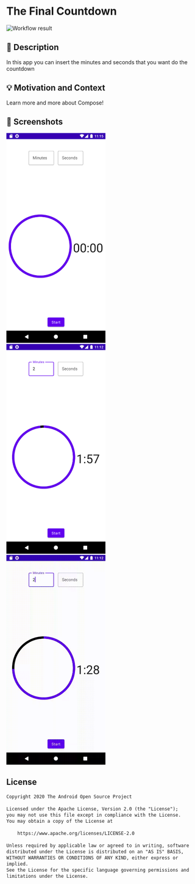 # The Final Countdown

<!--- You can find both of these in the url bar when you open your repository in github. -->
![Workflow result](https://github.com/DavidUps/android-dev-challenge-compose-week-2/workflows/Check/badge.svg)


## :scroll: Description
In this app you can insert the minutes and seconds that you want do the countdown

## :bulb: Motivation and Context
Learn more and more about Compose!

## :camera_flash: Screenshots
<img src="/results/screenshot_1.png" width="260">&emsp;<img src="/results/screenshot_2.png" width="260">
<img src="/results/screenshot.gif" width="260">
## License
```
Copyright 2020 The Android Open Source Project

Licensed under the Apache License, Version 2.0 (the "License");
you may not use this file except in compliance with the License.
You may obtain a copy of the License at

    https://www.apache.org/licenses/LICENSE-2.0

Unless required by applicable law or agreed to in writing, software
distributed under the License is distributed on an "AS IS" BASIS,
WITHOUT WARRANTIES OR CONDITIONS OF ANY KIND, either express or implied.
See the License for the specific language governing permissions and
limitations under the License.
```